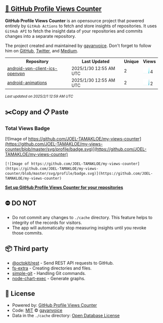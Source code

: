 ## [🚀 GitHub Profile Views Counter](https://github.com/gayanvoice/github-profile-views-counter)
**GitHub Profile Views Counter** is an opensource project that powered entirely by  `GitHub Actions` to fetch and store insights of repositories.
It uses `GitHub API` to fetch the insight data of your repositories and commits changes into a separate repository.

The project created and maintained by [gayanvoice](https://github.com/gayanvoice). Don't forget to follow him on [GitHub](https://github.com/gayanvoice), [Twitter](https://twitter.com/gayanvoice), and [Medium](https://gayanvoice.medium.com/).

<table>
	<tr>
		<th>
			Repository
		</th>
		<th>
			Last Updated
		</th>
		<th>
			Unique
		</th>
		<th>
			Views
		</th>
	</tr>
	<tr>
		<td>
			<a href="https://github.com/JOEL-TAMAKLOE/my-views-counter/tree/master/readme/921830105/year.md">
				android-vpn-client-ics-openvpn
			</a>
		</td>
		<td>
			2025/1/30 12:55 AM UTC
		</td>
		<td>
			2
		</td>
		<td>
			<img alt="Response time graph" src="https://github.com/JOEL-TAMAKLOE/my-views-counter/raw/master/graph/921830105/small/year.png" height="20"> 4
		</td>
	</tr>
	<tr>
		<td>
			<a href="https://github.com/JOEL-TAMAKLOE/my-views-counter/tree/master/readme/921828714/year.md">
				android-animations
			</a>
		</td>
		<td>
			2025/1/30 12:55 AM UTC
		</td>
		<td>
			2
		</td>
		<td>
			<img alt="Response time graph" src="https://github.com/JOEL-TAMAKLOE/my-views-counter/raw/master/graph/921828714/small/year.png" height="20"> 2
		</td>
	</tr>
</table>

<small><i>Last updated on 2025/2/1 12:59 AM UTC</i></small>

## ✂️Copy and 📋 Paste
### Total Views Badge
[![Image of https://github.com/JOEL-TAMAKLOE/my-views-counter](https://github.com/JOEL-TAMAKLOE/my-views-counter/blob/master/svg/profile/badge.svg)](https://github.com/JOEL-TAMAKLOE/my-views-counter)

```readme
[![Image of https://github.com/JOEL-TAMAKLOE/my-views-counter](https://github.com/JOEL-TAMAKLOE/my-views-counter/blob/master/svg/profile/badge.svg)](https://github.com/JOEL-TAMAKLOE/my-views-counter)
```
[**Set up GitHub Profile Views Counter for your repositories**](https://github.com/gayanvoice/github-profile-views-counter)
## ⛔ DO NOT
- Do not commit any changes to `./cache` directory. This feature helps to integrity of the records for visitors.
- The app will automatically stop measuring insights until you revoke those commits.
## 📦 Third party

- [@octokit/rest](https://www.npmjs.com/package/@octokit/rest) - Send REST API requests to GitHub.
- [fs-extra](https://www.npmjs.com/package/fs-extra) - Creating directories and files.
- [simple-git](https://www.npmjs.com/package/simple-git) - Handling Git commands.
- [node-chart-exec](https://www.npmjs.com/package/node-chart-exec) - Generate graphs.
## 📄 License
- Powered by: [GitHub Profile Views Counter](https://github.com/gayanvoice/github-profile-views-counter)
- Code: [MIT](./LICENSE) © [gayanvoice](https://github.com/gayanvoice)
- Data in the `./cache` directory: [Open Database License](https://opendatacommons.org/licenses/odbl/1-0/)